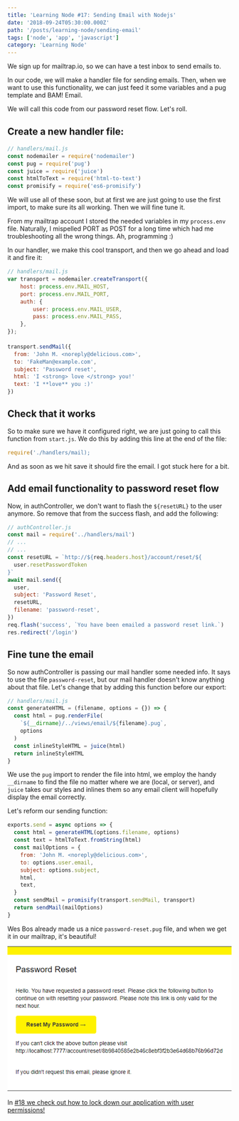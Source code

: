 ```yaml
---
title: 'Learning Node #17: Sending Email with Nodejs'
date: '2018-09-24T05:30:00.000Z'
path: '/posts/learning-node/sending-email'
tags: ['node', 'app', 'javascript']
category: 'Learning Node'
---
```


We sign up for mailtrap.io, so we can have a test inbox to send emails to.

In our code, we will make a handler file for sending emails. Then, when we want to use this functionality, we can just feed it some variables and a pug template and BAM! Email.

We will call this code from our password reset flow. Let's roll.

## Create a new handler file:

```js
// handlers/mail.js
const nodemailer = require('nodemailer')
const pug = require('pug')
const juice = require('juice')
const htmlToText = require('html-to-text')
const promisify = require('es6-promisify')
```

We will use all of these soon, but at first we are just going to use the first import, to make sure its all working. Then we will fine tune it.

From my mailtrap account I stored the needed variables in my `process.env` file. Naturally, I mispelled PORT as POST for a long time which had me troubleshooting all the wrong things. Ah, programming :)

In our handler, we make this cool transport, and then we go ahead and load it and fire it:

```js
// handlers/mail.js
var transport = nodemailer.createTransport({
	host: process.env.MAIL_HOST,
	port: process.env.MAIL_PORT,
	auth: {
		user: process.env.MAIL_USER,
		pass: process.env.MAIL_PASS,
	},
});

transport.sendMail({
  from: 'John M. <noreply@delicious.com>',
  to: 'FakeMan@example.com',
  subject: 'Password reset',
  html: 'I <strong> love </strong> you!'
  text: 'I **love** you :)'
})
```

## Check that it works

So to make sure we have it configured right, we are just going to call this function from `start.js`.
We do this by adding this line at the end of the file:

```js
require('./handlers/mail);
```

And as soon as we hit save it should fire the email. I got stuck here for a bit.

## Add email functionality to password reset flow

Now, in authController, we don't want to flash the `${resetURL}` to the user anymore. So remove that from the success flash, and add the following:

```js
// authController.js
const mail = require('../handlers/mail')
// ...
// ...
const resetURL = `http://${req.headers.host}/account/reset/${
  user.resetPasswordToken
}`
await mail.send({
  user,
  subject: 'Password Reset',
  resetURL,
  filename: 'password-reset',
})
req.flash('success', `You have been emailed a password reset link.`)
res.redirect('/login')
```

## Fine tune the email

So now authController is passing our mail handler some needed info. It says to use the file `password-reset`, but our mail handler doesn't know anything about that file. Let's change that by adding this function before our export:

```js
// handlers/mail.js
const generateHTML = (filename, options = {}) => {
  const html = pug.renderFile(
    `${__dirname}/../views/email/${filename}.pug`,
    options
  )
  const inlineStyleHTML = juice(html)
  return inlineStyleHTML
}
```

We use the `pug` import to render the file into html, we employ the handy `__dirname` to find the file no matter where we are (local, or server), and `juice` takes our styles and inlines them so any email client will hopefully display the email correctly.

Let's reform our sending function:

```js
exports.send = async options => {
  const html = generateHTML(options.filename, options)
  const text = htmlToText.fromString(html)
  const mailOptions = {
    from: 'John M. <noreply@delicious.com>',
    to: options.user.email,
    subject: options.subject,
    html,
    text,
  }
  const sendMail = promisify(transport.sendMail, transport)
  return sendMail(mailOptions)
}
```

Wes Bos already made us a nice `password-reset.pug` file,
and when we get it in our mailtrap, it's beautiful!

![email](password-reset-email.PNG)

In [#18 we check out how to lock down our application with user permissions!](/posts/learning-node/user-permissions)
